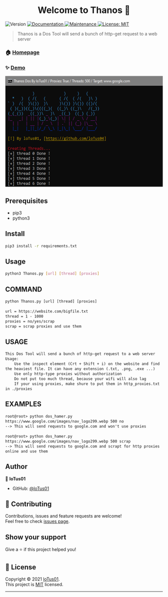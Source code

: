 <h1 align="center">Welcome to Thanos 👋</h1>
<p>
  <img alt="Version" src="https://img.shields.io/badge/version-1.1-blue.svg?cacheSeconds=2592000" />
  <a href="https://github.com/kefranabg/readme-md-generator#readme" target="_blank">
    <img alt="Documentation" src="https://img.shields.io/badge/documentation-yes-brightgreen.svg" />
  </a>
  <a href="https://github.com/kefranabg/readme-md-generator/graphs/commit-activity" target="_blank">
    <img alt="Maintenance" src="https://img.shields.io/badge/Maintained%3F-yes-green.svg" />
  </a>
  <a href="https://github.com/kefranabg/readme-md-generator/blob/master/LICENSE" target="_blank">
    <img alt="License: MIT" src="https://img.shields.io/github/license/loTus01/EzFarm" />
  </a>
</p>

> Thanos is a Dos Tool will send a bunch of http-get request to a web server

### 🏠 [Homepage](https://github.com/loTus04/Thanos/blob/main/README.md)

### ✨ [Demo](https://github.com/loTus04/Thanos/blob/main/img/banner.PNG)
<img src="https://github.com/loTus04/Thanos/blob/main/img/banner.PNG" width="536" height="355"/>

## Prerequisites

- pip3
- python3

## Install

```sh
pip3 install -r requirements.txt
```

## Usage

```sh
python3 Thanos.py [url] [thread] [proxies]
```

COMMAND
 -------
    python Thanos.py [url] [thread] [proxies]

    url = https://website.com/bigfile.txt
    thread = 1 - 1000
    proxies = no/yes/scrap
    scrap = scrap proxies and use them

 USAGE
 -----
    This Dos Tool will send a bunch of http-get request to a web server
    Usage:
        Use the inspect element (Crt + Shift + i) on the website and find the heaviest file. It can have any extension (.txt, .png, .exe ...)
        Use only http-type proxies without authorization
        Do not put too much thread, because your wifi will also lag
        If your using proxies, make shure to put them in http_proxies.txt in ./proxies

 EXAMPLES
 --------
    root@root> python dos_hamer.py https://www.google.com/images/nav_logo299.webp 500 no
    --> This will send requests to google.com and won't use proxies

    root@root> python dos_hamer.py https://www.google.com/images/nav_logo299.webp 500 scrap
    --> This will send requests to google.com and scrapt for http proxies online and use them
## Author

👤 **loTus01**

* GitHub: [@loTus01](https://github.com/loTus04)

## 🤝 Contributing

Contributions, issues and feature requests are welcome!<br />Feel free to check [issues page](https://github.com/loTus04/Thanos/issues).

## Show your support

Give a ⭐️ if this project helped you!

## 📝 License

Copyright © 2021 [loTus01](https://github.com/loTus04).<br />
This project is [MIT](https://github.com/kefranabg/readme-md-generator/blob/master/LICENSE) licensed.

***
